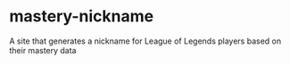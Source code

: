 # mastery-nickname
A site that generates a nickname for League of Legends players based on their mastery data
